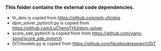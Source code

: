 ### This folder contains the external code dependencies.
- th_deis is copied from https://github.com/qsh-zh/deis
- dpm_solver_pytorch.py is copied from https://github.com/LuChengTHU/dpm-solver
- score_sde_pytorch is copied from from https://github.com/yang-song/score_sde_pytorch
- DiT/models.py is copied from https://github.com/facebookresearch/DiT
